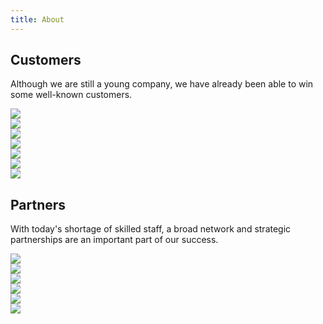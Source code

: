 ```yaml
---
title: About
---
```


## Customers

Although we are still a young company, we have already been able to win some well-known customers.

<div class="row">
    <div class="article__hover col col-3 col-d-3 col-t-4">
        <div class="sqr_border">
            <div class="sqr">
                <a href="https://www.ace.ch/">
                    <img src="customers/ace.png"/>
                </a>
            </div>
        </div>
    </div>
    <div class="article__hover col col-3 col-d-3 col-t-4">
        <div class="sqr_border">
            <div class="sqr">
                <a href="https://www.bedag.ch/">
                    <img src="customers/bedag.png">
                </a>
            </div>
        </div>
    </div>
    <div class="article__hover col col-3 col-d-3 col-t-4">
        <div class="sqr_border">
            <div class="sqr">
                <a href="https://www.bfh.ch/">
                    <img src="customers/bfh.svg"/>
                </a>
            </div>
        </div>
    </div>
    <div class="article__hover col col-3 col-d-3 col-t-4">
        <div class="sqr_border">
            <div class="sqr">
                <a href="https://www.bison-group.com/">
                    <img src="customers/bison.svg">
                </a>
            </div>
        </div>
    </div>
    <div class="article__hover col col-3 col-d-3 col-t-4">
        <div class="sqr_border">
            <div class="sqr">
                <a href="https://admin.ch/">
                    <img src="customers/bund.svg">
                </a>
            </div>
        </div>
    </div>
    <div class="article__hover col col-3 col-d-3 col-t-4">
        <div class="sqr_border">
            <div class="sqr">
                <a href="https://www.gelan.ch/">
                    <img src="customers/gelan.png">
                </a>
            </div>
        </div>
    </div>
    <div class="article__hover col col-3 col-d-3 col-t-4">
        <div class="sqr_border">
            <div class="sqr">
                <a href="https://www.mobiliar.ch/">
                    <img src="customers/mobiliar.svg">
                </a>
            </div>
        </div>
    </div>
</div>

## Partners

With today's shortage of skilled staff, a broad network and strategic partnerships are an important part of our success.

<div class="row">
    <div class="article__hover col col-3 col-d-3 col-t-4">
        <div class="sqr_border">
            <div class="sqr">
                <a href="https://avega.ch/">
                    <img src="partners/avega.svg"/>
                </a>
            </div>
        </div>
    </div>
    <div class="article__hover col col-3 col-d-3 col-t-4">
        <div class="sqr_border">
            <div class="sqr">
                <a href="https://bespinian.io/">
                    <img src="partners/bespinian.svg"/>
                </a>
            </div>
        </div>
    </div>
    <div class="article__hover col col-3 col-d-3 col-t-4">
        <div class="sqr_border">
            <div class="sqr">
                <a href="https://www.kiwi.ch/">
                    <img src="partners/kiwi.png"/>
                </a>
            </div>
        </div>
    </div>
    <div class="article__hover col col-3 col-d-3 col-t-4">
        <div class="sqr_border">
            <div class="sqr">
                <a href="https://nuvibit.com/">
                    <img src="partners/nuvibit.png"/>
                </a>
            </div>
        </div>
    </div>
    <div class="article__hover col col-3 col-d-3 col-t-4">
        <div class="sqr_border">
            <div class="sqr">
                <a href="https://origoss.com/">
                    <img src="partners/origoss.svg"/>
                </a>
            </div>
        </div>
    </div>
    <div class="article__hover col col-3 col-d-3 col-t-4">
        <div class="sqr_border">
            <div class="sqr">
                <a href="https://www.zooey.ch/">
                    <img src="partners/zooey.svg"/>
                </a>
            </div>
        </div>
    </div>
</div>

